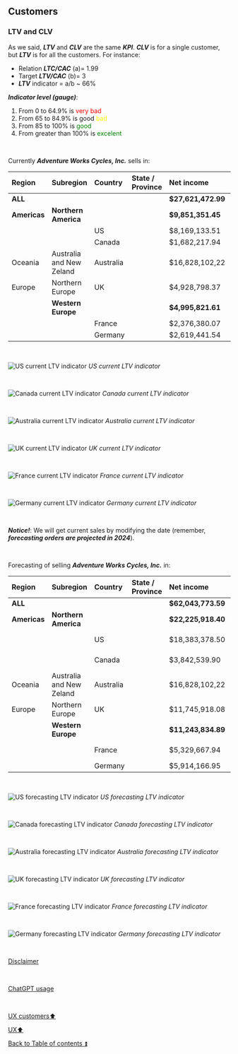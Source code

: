 ## Customers  

### LTV and CLV

As we said, **_LTV_** and **_CLV_** are the same **_KPI_**. **_CLV_** is for a single customer, but **_LTV_** is for all the customers. For instance:
 
- Relation **_LTC/CAC_** (a)= 1.99
- Target **_LTV/CAC_** (b)= 3
- **_LTV_** indicator = a/b ~ 66%  

**_Indicator level (gauge)_**:  
1. From 0 to 64.9% is <span style="color:red">very bad</span>
2. From 65 to 84.9% is good <span style="color:yellow">bad</span>
3. From 85 to 100% is <span style="color:green">good</span>  
4. From greater than 100% is <span style="color:green">excelent</span> 

<p><br></p>

Currently **_Adventure Works Cycles, Inc._** sells in:

| Region    | Subregion        | Country   | State / Province | Net income     | Customers no | Orders | LTV         | LTV/CAC | LTV Indicator | Level    |
| :-------- | :--------------- | :-------- | :--------------- | :------------- | -----------: | -----: |----------: | ------: | ------------: | :------- |
| **ALL**      |                          |           |                  | **$27,621,472.99** | **18,484**       |**60.398** | **$726,880.87** | **3.93**    | **131.08%**  | **<span style="color:green">excelent</span>**     |
| **Americas** | **Northern America**         |           |                  | **$9,851,351.45** | **9,390**        | **28,964** | **$259,246.09** | **2.76**    | **92.03%**  | **<span style="color:green">good</span>**   |
|          |                          | US        |                  | $8,169,133.51 | 7,819        | 21,344  | $214,977.20 | 2.75    | 91.65%  | <span style="color:green">good</span>   |
|          |                          | Canada    |                  | $1,682,217.94  | 1,571        | 7,620  | $44,268.89  | 2.82    | 93.93%  | <span style="color:green">good</span>     |
| Oceania  | Australia and New Zeland | Australia |                  | $16,828,102,22 | 3,591        | 24,399 | $99,574.57  | 2.77    | 92.43%  | <span style="color:green">good</span>     |
| Europe   | Northern Europe          | UK        |                  | $4,928,798.37  | 1,913        | 6,906  | $129,705,22 | 6.78    | 226.01% | <span style="color:green">excelent</span> |
|          | **Western Europe**           |           |                  | **$4,995,821.61** | **3,590**        | **11,183** | **$131,468.99**  | **3.66**    | **122.07%**  | **<span style="color:green">excelent</span>**   |
|          |                          | France    |                  | $2,376,380.07  | 1,810        | 5,558  | $62,536.32  | 3.46    | 115.17%  | <span style="color:green">excelent</span>   |
|          |                          | Germany   |                  | $2,619,441.54  | 1,780        | 5,625 | $70,795.72   | 3.98    | 132.58%  | <span style="color:green">excelent</span>     |

<p><br></p> 

![US current LTV indicator](https://i.imgur.com/G5K4jHD.png)
_US current LTV indicator_

<p><br></p> 

![Canada current LTV indicator](https://i.imgur.com/MBetIqp.png)
_Canada current LTV indicator_

<p><br></p> 

![Australia current LTV indicator](https://i.imgur.com/jZyNTRD.png)
_Australia current LTV indicator_

<p><br></p> 

![UK current LTV indicator](https://i.imgur.com/bUKLwxi.png)
_UK current LTV indicator_

<p><br></p> 

![France current LTV indicator](https://i.imgur.com/WqOjBGb.png)
_France current LTV indicator_

<p><br></p> 

![Germany current LTV indicator](https://i.imgur.com/MZQPm8P.png)
_Germany current LTV indicator_

<p><br></p> 

**_Notice!_**: We will get current sales by modifying the date (remember, **_forecasting orders are projected in 2024_**).

<p><br></p> 

Forecasting of selling **_Adventure Works Cycles, Inc._** in:

| Region    | Subregion        | Country   | State / Province | Net income     | Customers no | Orders | LTV         | LTV/CAC | LTV Indicator | Level    |
| :-------- | :--------------- | :-------- | :--------------- | :------------- | -----------: | -----: |----------: | ------: | ------------: | :------- |
| **ALL**      |                          |           |                  | **$62,043,773.59** | **18,484**       |**113,199** | **$367,122.92** | **1.99**    | **66.21%**  | **<span style="color:yellow">bad</span>**     |
| **Americas** | **Northern America**         |           |                  | **$22,225,918.40** | **9,390**        | **54,759** | **$131,514.31** | **1.40**    | **46.69%**  | **<span style="color:red">very bad</span>**   |
|          |                          | US        |                  | $18,383,378.50 | 7,819        | 40,273 | $108,777.39 | 1.39    | 46.37%  | <span style="color:red">very bad</span>   |
|          |                          | Canada    |                  | $3,842,539.90  | 1,571        | 14,483 | $22,736.92  | 1.45    | 48.24%  | <span style="color:red">very bad</span>   |
| Oceania  | Australia and New Zeland | Australia |                  | $16,828,102,22 | 3,591        | 24,399 | $99,574.57  | 2.77    | 92.43%  | <span style="color:green">good</span>     |
| Europe   | Northern Europe          | UK        |                  | $11,745,918.08 | 1,913        | 13,041 | $69,502.47  | 3.63    | 121.11% | <span style="color:green">excelent</span> |
|          | **Western Europe**           |           |                  | **$11,243,834.89** | **3,590**        | **21,000** | **$66,531.57**  | **1.85**    | **61.77%**  | **<span style="color:red">very bad</span>**   |
|          |                          | France    |                  | $5,329,667.94  | 1,810        | 10,438 | $31,536.50  | 1.74    | 50.08%  | <span style="color:red">very bad</span>   |
|          |                          | Germany   |                  | $5,914,166.95  | 1,780        | 10,562 | $35,203.37  | 1.98    | 65.92%  | <span style="color:yellow">bad</span>     |

<p><br></p> 

![US forecasting LTV indicator](https://i.imgur.com/WGjNxGg.png)
_US forecasting LTV indicator_

<p><br></p> 

![Canada forecasting LTV indicator](https://i.imgur.com/emmWzRC.png)
_Canada forecasting LTV indicator_

<p><br></p> 

![Australia forecasting LTV indicator](https://i.imgur.com/jZyNTRD.png)
_Australia forecasting LTV indicator_

<p><br></p> 

![UK forecasting LTV indicator](https://i.imgur.com/c3RCyvZ.png)
_UK forecasting LTV indicator_

<p><br></p> 

![France forecasting LTV indicator](https://i.imgur.com/TfD6acx.png)
_France forecasting LTV indicator_

<p><br></p> 

![Germany forecasting LTV indicator](https://i.imgur.com/OIOANwh.png)
_Germany forecasting LTV indicator_

<p><br></p> 

[Disclaimer](../DISCLAIMER.md)

<p><br></p> 

[ChatGPT usage](../CHATGPT_USAGE.md)  

<p><br></p>

[UX customers:arrow_up:](ux_customers.md)  

[UX:arrow_up:](ux.md)  

[Back to Table of contents :arrow_double_up:](../README.md)